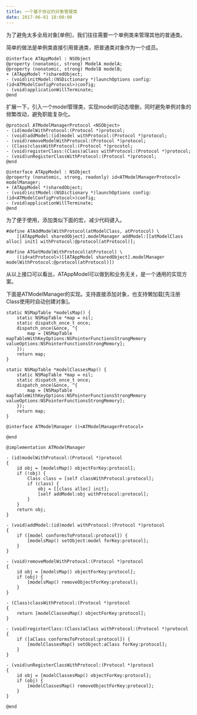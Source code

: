 ```yaml
---
title: 一个基于协议的对象管理类
date: 2017-06-01 18:00:00
---
```


为了避免太多全局对象[单例]，我们往往需要一个单例类来管理其他的普通类。

简单的做法是单例类直接引用普通类，把普通类对象作为一个成员。

    @interface ATAppModel : NSObject
    @property (nonatomic, strong) ModelA modelA;
    @property (nonatomic, strong) ModelB modelB;
    + (ATAppModel *)sharedObject;
    - (void)initModel:(NSDictionary *)launchOptions config:(id<ATModelConfigProtocol>)config;
    - (void)applicationWillTerminate;
    @end

扩展一下，引入一个model管理类，实现model的动态增删，同时避免单例对象的频繁改动，避免职能复杂化。

    @protocol ATModelManagerProtocol <NSObject>
    - (id)modelWithProtocol:(Protocol *)protocol;
    - (void)addModel:(id)model withProtocol:(Protocol *)protocol;
    - (void)removeModelWithProtocol:(Protocol *)protocol;
    - (Class)classWithProtocol:(Protocol *)procotol;
    - (void)registerClass:(Class)aClass withProtocol:(Protocol *)protocol;
    - (void)unRegisterClassWithProtocol:(Protocol *)protocol;
    @end
  
    @interface ATAppModel : NSObject
    @property (nonatomic, strong, readonly) id<ATModelManagerProtocol> modelManager;
    + (ATAppModel *)sharedObject;
    - (void)initModel:(NSDictionary *)launchOptions config:(id<ATModelConfigProtocol>)config;
    - (void)applicationWillTerminate;
    @end

为了便于使用，添加类似下面的宏，减少代码键入。

    #define ATAddModelWithProtocol(atModelClass, atProtocol) \
        [[ATAppModel sharedObject].modelManager addModel:[[atModelClass alloc] init] withProtocol:@protocol(atProtocol)];

    #define ATGetModelWithProtocol(atProtocol) \
        ((id<atProtocol>)[[ATAppModel sharedObject].modelManager modelWithProtocol:@protocol(atProtocol)])

从以上接口可以看出，ATAppModel可以做到和业务无关，是一个通用的实现方案。

下面是ATModelManager的实现。支持直接添加对象，也支持懒加载[先注册Class使用时自动创建对象]。

    static NSMapTable *modelsMap() {
        static NSMapTable *map = nil;
        static dispatch_once_t once;
        dispatch_once(&once, ^{
            map = [NSMapTable mapTableWithKeyOptions:NSPointerFunctionsStrongMemory valueOptions:NSPointerFunctionsStrongMemory];
        });
        return map;
    }

    static NSMapTable *modelClassesMap() {
        static NSMapTable *map = nil;
        static dispatch_once_t once;
        dispatch_once(&once, ^{
            map = [NSMapTable mapTableWithKeyOptions:NSPointerFunctionsStrongMemory valueOptions:NSPointerFunctionsStrongMemory];
        });
        return map;
    }

    @interface ATModelManager ()<ATModelManagerProtocol>

    @end

    @implementation ATModelManager

    - (id)modelWithProtocol:(Protocol *)protocol
    {
        id obj = [modelsMap() objectForKey:protocol];
        if (!obj) {
            Class class = [self classWithProtocol:protocol];
            if (class) {
                obj = [[class alloc] init];
                [self addModel:obj withProtocol:protocol];
            }
        }
        return obj;
    }

    - (void)addModel:(id)model withProtocol:(Protocol *)protocol
    {
        if ([model conformsToProtocol:protocol]) {
            [modelsMap() setObject:model forKey:protocol];
        }
    }

    - (void)removeModelWithProtocol:(Protocol *)protocol
    {
        id obj = [modelsMap() objectForKey:protocol];
        if (obj) {
            [modelsMap() removeObjectForKey:protocol];
        }
    }

    - (Class)classWithProtocol:(Protocol *)protocol
    {
        return [modelClassesMap() objectForKey:protocol];
    }

    - (void)registerClass:(Class)aClass withProtocol:(Protocol *)protocol
    {
        if ([aClass conformsToProtocol:protocol]) {
            [modelClassesMap() setObject:aClass forKey:protocol];
        }
    }

    - (void)unRegisterClassWithProtocol:(Protocol *)protocol
    {
        id obj = [modelClassesMap() objectForKey:protocol];
        if (obj) {
            [modelClassesMap() removeObjectForKey:protocol];
        }
    }

    @end

